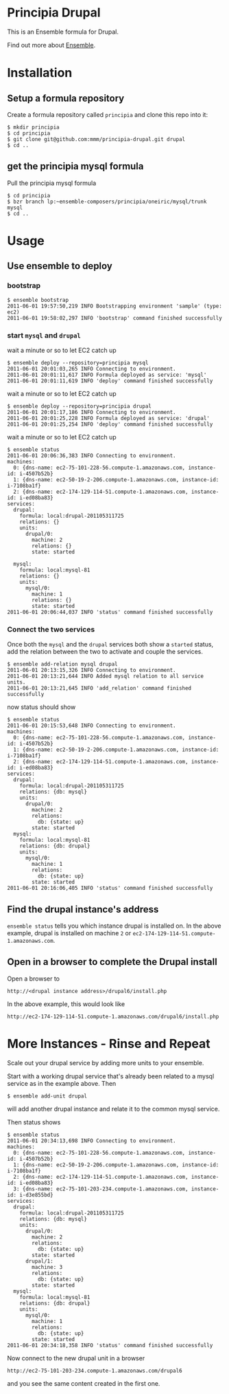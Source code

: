 # Principia Drupal

This is an Ensemble formula for Drupal.

Find out more about [Ensemble](http://ensemble.ubuntu.com/).


# Installation

## Setup a formula repository

Create a formula repository called `principia` and clone this repo into it:

    $ mkdir principia
    $ cd principia
    $ git clone git@github.com:mmm/principia-drupal.git drupal
    $ cd ..

## get the principia mysql formula

Pull the principia mysql formula

    $ cd principia
    $ bzr branch lp:~ensemble-composers/principia/oneiric/mysql/trunk mysql
    $ cd ..


# Usage

## Use ensemble to deploy

### bootstrap

    $ ensemble bootstrap
    2011-06-01 19:57:50,219 INFO Bootstrapping environment 'sample' (type: ec2)
    2011-06-01 19:58:02,297 INFO 'bootstrap' command finished successfully


### start `mysql` and `drupal`

wait a minute or so to let EC2 catch up

    $ ensemble deploy --repository=principia mysql
    2011-06-01 20:01:03,265 INFO Connecting to environment.
    2011-06-01 20:01:11,617 INFO Formula deployed as service: 'mysql'
    2011-06-01 20:01:11,619 INFO 'deploy' command finished successfully

wait a minute or so to let EC2 catch up

    $ ensemble deploy --repository=principia drupal
    2011-06-01 20:01:17,186 INFO Connecting to environment.
    2011-06-01 20:01:25,228 INFO Formula deployed as service: 'drupal'
    2011-06-01 20:01:25,254 INFO 'deploy' command finished successfully

wait a minute or so to let EC2 catch up

    $ ensemble status
    2011-06-01 20:06:36,383 INFO Connecting to environment.
    machines:
      0: {dns-name: ec2-75-101-228-56.compute-1.amazonaws.com, instance-id: i-4507b52b}
      1: {dns-name: ec2-50-19-2-206.compute-1.amazonaws.com, instance-id: i-7108ba1f}
      2: {dns-name: ec2-174-129-114-51.compute-1.amazonaws.com, instance-id: i-ed08ba83}
    services:
      drupal:
        formula: local:drupal-201105311725
        relations: {}
        units:
          drupal/0:
            machine: 2
            relations: {}
            state: started

      mysql:
        formula: local:mysql-81
        relations: {}
        units:
          mysql/0:
            machine: 1
            relations: {}
            state: started
    2011-06-01 20:06:44,037 INFO 'status' command finished successfully

### Connect the two services

Once both the `mysql` and the `drupal` services both show a `started` status,
add the relation between the two to activate and couple the services.

    $ ensemble add-relation mysql drupal
    2011-06-01 20:13:15,326 INFO Connecting to environment.
    2011-06-01 20:13:21,644 INFO Added mysql relation to all service units.
    2011-06-01 20:13:21,645 INFO 'add_relation' command finished successfully
 
now status should show

    $ ensemble status
    2011-06-01 20:15:53,648 INFO Connecting to environment.
    machines:
      0: {dns-name: ec2-75-101-228-56.compute-1.amazonaws.com, instance-id: i-4507b52b}
      1: {dns-name: ec2-50-19-2-206.compute-1.amazonaws.com, instance-id: i-7108ba1f}
      2: {dns-name: ec2-174-129-114-51.compute-1.amazonaws.com, instance-id: i-ed08ba83}
    services:
      drupal:
        formula: local:drupal-201105311725
        relations: {db: mysql}
        units:
          drupal/0:
            machine: 2
            relations:
              db: {state: up}
            state: started
      mysql:
        formula: local:mysql-81
        relations: {db: drupal}
        units:
          mysql/0:
            machine: 1
            relations:
              db: {state: up}
            state: started
    2011-06-01 20:16:06,405 INFO 'status' command finished successfully



## Find the drupal instance's address

`ensemble status` tells you which instance drupal is installed on.  In the above example, drupal is installed on machine `2` or `ec2-174-129-114-51.compute-1.amazonaws.com`.

## Open in a browser to complete the Drupal install

Open a browser to

    http://<drupal instance address>/drupal6/install.php

In the above example, this would look like

    http://ec2-174-129-114-51.compute-1.amazonaws.com/drupal6/install.php



# More Instances - Rinse and Repeat
 
Scale out your drupal service by adding more units to your ensemble.

Start with a working drupal service that's already been related to a mysql service
as in the example above.
Then
 
    $ ensemble add-unit drupal
 
will add another drupal instance and relate it to the common mysql service.

Then status shows

    $ ensemble status
    2011-06-01 20:34:13,698 INFO Connecting to environment.
    machines:
      0: {dns-name: ec2-75-101-228-56.compute-1.amazonaws.com, instance-id: i-4507b52b}
      1: {dns-name: ec2-50-19-2-206.compute-1.amazonaws.com, instance-id: i-7108ba1f}
      2: {dns-name: ec2-174-129-114-51.compute-1.amazonaws.com, instance-id: i-ed08ba83}
      3: {dns-name: ec2-75-101-203-234.compute-1.amazonaws.com, instance-id: i-d3e855bd}
    services:
      drupal:
        formula: local:drupal-201105311725
        relations: {db: mysql}
        units:
          drupal/0:
            machine: 2
            relations:
              db: {state: up}
            state: started
          drupal/1:
            machine: 3
            relations:
              db: {state: up}
            state: started
      mysql:
        formula: local:mysql-81
        relations: {db: drupal}
        units:
          mysql/0:
            machine: 1
            relations:
              db: {state: up}
            state: started
    2011-06-01 20:34:18,358 INFO 'status' command finished successfully

Now connect to the new drupal unit in a browser

    http://ec2-75-101-203-234.compute-1.amazonaws.com/drupal6

and you see the same content created in the first one.

